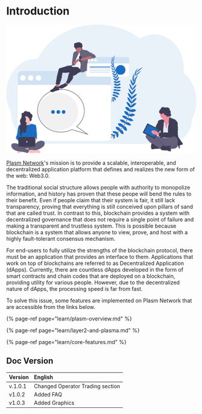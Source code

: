 # Introduction

![](.gitbook/assets/undraw_group_chat_unwm.svg)

[Plasm Network](https://www.plasmnet.io/)'s mission is to provide a scalable, interoperable, and decentralized application platform that defines and realizes the new form of the web: Web3.0.

The traditional social structure allows people with authority to monopolize information, and history has proven that these peope will bend the rules to their benefit. Even if people claim that their system is fair, it still lack transparency, proving that everything is still conceived upon pillars of sand that are called trust. In contrast to this, blockchain provides a system with decentralized governance that does not require a single point of failure and making a transparent and trustless system. This is possible because blockchain is a system that allows anyone to view, prove, and host with a highly fault-tolerant consensus mechanism.

For end-users to fully utilize the strengths of the blockchain protocol, there must be an application that provides an interface to them. Applications that work on top of blockchains are referred to as Decentralized Application \(dApps\). Currently, there are countless dApps developed in the form of smart contracts and chain codes that are deployed on a blockchain, providing utility for various people. However, due to the decentralized nature of dApps, the processing speed is far from fast.

To solve this issue, some features are implemented on Plasm Network that are accessible from the links below.

{% page-ref page="learn/plasm-overview.md" %}

{% page-ref page="learn/layer2-and-plasma.md" %}

{% page-ref page="learn/core-features.md" %}

## Doc Version

| Version | English |
| :--- | :--- |
| v.1.0.1 | Changed Operator Trading  section |
| v1.0.2 | Added FAQ |
| v1.0.3 | Added Graphics |

